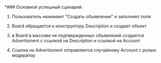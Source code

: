 *### Основной успешный сценарий:
1. Пользователь нажимает "Создать объявление" и заполняет поля

2. Board обращается к конструктору Description и создает объект

3. в Board в массиве не подтвержденных объявлений создается Advertisment с ссылкой на Description и ссылкой на Account

4. Ссылка на Advertisment отправляется случайному Account с ролью модератор
